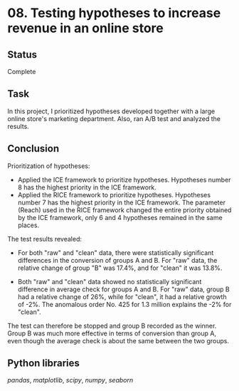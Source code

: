 # 08. Testing hypotheses to increase revenue in an online store

## Status
Complete

## Task

In this project, I prioritized hypotheses developed together with a large online store's marketing department. Also, ran A/B test and analyzed the results. 

## Conclusion

Prioritization of hypotheses:

- Applied the ICE framework to prioritize hypotheses. Hypotheses number 8 has the highest priority in the ICE framework.
- Applied the RICE framework to prioritize hypotheses. Hypotheses number 7 has the highest priority in the ICE framework.
The parameter (Reach) used in the RICE framework changed the entire priority obtained by the ICE framework, only 6 and 4 hypotheses remained in the same places.

The test results revealed:

- For both "raw" and "clean" data, there were statistically significant differences in the conversion of groups A and B. For "raw" data, the relative change of group "B" was 17.4%, and for "clean" it was 13.8%.

- Both "raw" and "clean" data showed no statistically significant difference in average check for groups A and B. For "raw" data, group B had a relative change of 26%, while for "clean", it had a relative growth of -2%. The anomalous order No. 425 for 1.3 million explains the -2% for "clean".

The test can therefore be stopped and group B recorded as the winner. Group B was much more effective in terms of conversion than group A, even though the average check is about the same between the two groups.

## Python libraries

*pandas*, *matplotlib*, *scipy*, *numpy*, *seaborn*
